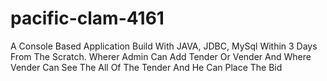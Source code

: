 # pacific-clam-4161

A Console Based Application Build With JAVA, JDBC, MySql Within 3 Days From The Scratch. Wherer Admin Can Add Tender Or Vender And Where Vender Can See The All Of The Tender And He Can Place The Bid

